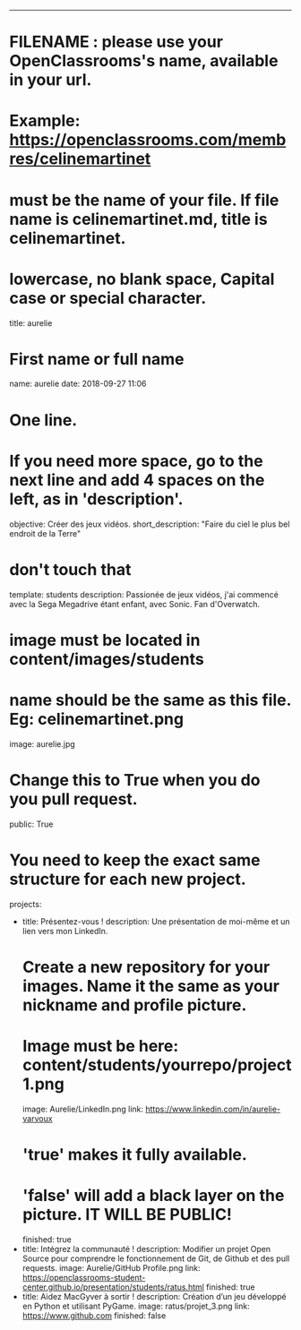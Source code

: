 ---

# FILENAME : please use your OpenClassrooms's name, available in your url.
# Example: https://openclassrooms.com/membres/celinemartinet
# must be the name of your file. If file name is celinemartinet.md, title is celinemartinet.
# lowercase, no blank space, Capital case or special character.
title: aurelie

# First name or full name
name: aurelie
date: 2018-09-27 11:06

# One line.
# If you need more space, go to the next line and add 4 spaces on the left, as in 'description'.
objective: Créer des jeux vidéos.
short_description: "Faire du ciel le plus bel endroit de la Terre"

# don't touch that
template: students
description:
    Passionée de jeux vidéos, j'ai commencé avec la Sega Megadrive étant enfant, avec Sonic. Fan d'Overwatch.

# image must be located in content/images/students
# name should be the same as this file. Eg: celinemartinet.png
image: aurelie.jpg

# Change this to True when you do you pull request.
public: True

# You need to keep the exact same structure for each new project.
projects:
  - title: Présentez-vous !
    description: Une présentation de moi-même et un lien vers mon LinkedIn.
    # Create a new repository for your images. Name it the same as your nickname and profile picture.
    # Image must be here: content/students/yourrepo/project1.png
    image: Aurelie/LinkedIn.png
    link: https://www.linkedin.com/in/aurelie-varvoux
    # 'true' makes it fully available.
    # 'false' will add a black layer on the picture. IT WILL BE PUBLIC!
    finished: true
  - title: Intégrez la communauté !
    description: Modifier un projet Open Source pour comprendre le fonctionnement de Git, de Github et des pull requests. 
    image: Aurelie/GitHub Profile.png
    link: https://openclassrooms-student-center.github.io/presentation/students/ratus.html
    finished: true
  - title: Aidez MacGyver à sortir !
    description: Création d’un jeu développé en Python et utilisant PyGame.
    image: ratus/projet_3.png
    link: https://www.github.com
    finished: false
